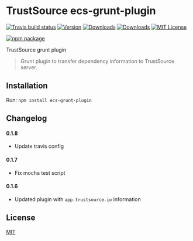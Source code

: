# TrustSource ecs-grunt-plugin

[![Travis build status](https://travis-ci.org/eacg-gmbh/ecs-grunt-plugin.svg?branch=master)](https://travis-ci.org/eacg-gmbh/ecs-grunt-plugin)
[![Version](https://img.shields.io/npm/v/ecs-grunt-plugin.svg)](http://npm.im/ecs-grunt-plugin)
[![Downloads](https://img.shields.io/npm/dm/ecs-grunt-plugin.svg)](http://npm-stat.com/charts.html?package=ecs-grunt-plugin)
[![Downloads](https://img.shields.io/npm/dt/ecs-grunt-plugin.svg)](http://npm-stat.com/charts.html?package=ecs-grunt-plugin)
[![MIT License](https://img.shields.io/npm/l/check-dependencies.svg?style=flat-square)](http://opensource.org/licenses/MIT)

[![npm package](https://nodei.co/npm/ecs-grunt-plugin.png?downloads=true&downloadRank=true&stars=true)](https://nodei.co/npm/ecs-grunt-plugin/)

TrustSource grunt plugin

> Grunt plugin to transfer dependency information to TrustSource server.

## Installation
Run: `npm install ecs-grunt-plugin`

## Changelog

#### 0.1.8
- Update travis config

#### 0.1.7
- Fix mocha test script

#### 0.1.6
- Updated plugin with `app.trustsource.io` information

## License
[MIT](https://github.com/eacg-gmbh/ecs-grunt-plugin/blob/master/LICENSE)
